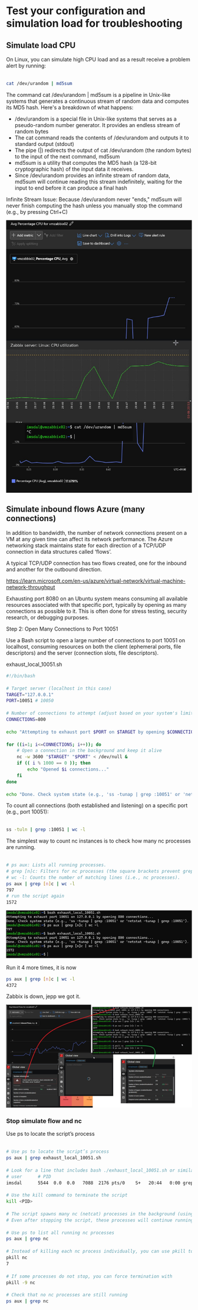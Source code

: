 # Test your configuration and simulation load for troubleshooting


## Simulate load CPU

On Linux, you can simulate high CPU load and as a result receive a problem alert by running:

```bash

cat /dev/urandom | md5sum
```

The command cat /dev/urandom | md5sum is a pipeline in Unix-like systems that generates a continuous stream of random data and computes its MD5 hash. Here's a breakdown of what happens:

* /dev/urandom is a special file in Unix-like systems that serves as a pseudo-random number generator. It provides an endless stream of random bytes
* The cat command reads the contents of /dev/urandom and outputs it to standard output (stdout)
* The pipe (|) redirects the output of cat /dev/urandom (the random bytes) to the input of the next command, md5sum
* md5sum is a utility that computes the MD5 hash (a 128-bit cryptographic hash) of the input data it receives.
* Since /dev/urandom provides an infinite stream of random data, md5sum will continue reading this stream indefinitely, waiting for the input to end before it can produce a final hash

Infinite Stream Issue: Because /dev/urandom never "ends," md5sum will never finish computing the hash unless you manually stop the command (e.g., by pressing Ctrl+C)

![Test CPU](https://github.com/spawnmarvel/linux-and-azure/blob/main/azure-extra-linux-vm/zabbix_monitoring_vms/images/test_cpu.jpg)

## Simulate inbound flows Azure (many connections)

In addition to bandwidth, the number of network connections present on a VM at any given time can affect its network performance. 
The Azure networking stack maintains state for each direction of a TCP/UDP connection in data structures called ‘flows’. 

A typical TCP/UDP connection has two flows created, one for the inbound and another for the outbound direction. 

https://learn.microsoft.com/en-us/azure/virtual-network/virtual-machine-network-throughput


Exhausting port 8080 on an Ubuntu system means consuming all available resources associated with that specific port, typically by opening as many connections as possible to it. This is often done for stress testing, security research, or debugging purposes.

Step 2: Open Many Connections to Port 10051

Use a Bash script to open a large number of connections to port 10051 on localhost, consuming resources on both the client (ephemeral ports, file descriptors) and the server (connection slots, file descriptors).



exhaust_local_10051.sh

```bash
#!/bin/bash

# Target server (localhost in this case)
TARGET="127.0.0.1"
PORT=10051 # 10050

# Number of connections to attempt (adjust based on your system's limits)
CONNECTIONS=800

echo "Attempting to exhaust port $PORT on $TARGET by opening $CONNECTIONS connections..."

for ((i=1; i<=CONNECTIONS; i++)); do
    # Open a connection in the background and keep it alive
    nc -w 3600 "$TARGET" "$PORT" < /dev/null &
    if (( i % 1000 == 0 )); then
        echo "Opened $i connections..."
    fi
done

echo "Done. Check system state (e.g., 'ss -tunap | grep :10051' or 'netstat -tunap | grep :10051')."

```

To count all connections (both established and listening) on a specific port (e.g., port 10051):

```bash

ss -tuln | grep :10051 | wc -l
```

The simplest way to count nc instances is to check how many nc processes are running.

```bash

# ps aux: Lists all running processes.
# grep [n]c: Filters for nc processes (the square brackets prevent grep from matching itself).
# wc -l: Counts the number of matching lines (i.e., nc processes).
ps aux | grep [n]c | wc -l
797
# run the script again
1572

```

![Port exhaust ](https://github.com/spawnmarvel/linux-and-azure/blob/main/azure-extra-linux-vm/zabbix_monitoring_vms/images/port_exhaust.jpg)


Run it 4 more times, it is now

```bash
ps aux | grep [n]c | wc -l
4372
```

Zabbix is down, jepp we got it.

![zabbix_dead ](https://github.com/spawnmarvel/linux-and-azure/blob/main/azure-extra-linux-vm/zabbix_monitoring_vms/images/zabbix_dead.jpg)




### Stop simulate flow and nc


Use ps to locate the script’s process

```bash

# Use ps to locate the script’s process
ps aux | grep exhaust_local_10051.sh

# Look for a line that includes bash ./exhaust_local_10051.sh or similar. The second column in the output is the PID.
# user      # PID
imsdal      5544  0.0  0.0   7088  2176 pts/0    S+   20:44   0:00 grep --color=auto exhaust_local_10051.sh

# Use the kill command to terminate the script
kill <PID>

# The script spawns many nc (netcat) processes in the background (using &), each holding open a connection to port 10051. 
# Even after stopping the script, these processes will continue running and consuming resources (e.g., file descriptors, ephemeral ports). You need to terminate them as well.

# Use ps to list all running nc processes
ps aux | grep nc

# Instead of killing each nc process individually, you can use pkill to terminate all nc processes at once
pkill nc
7

# If some processes do not stop, you can force termination with
pkill -9 nc

# Check that no nc processes are still running
ps aux | grep nc

```



